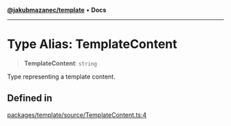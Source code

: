 [**@jakubmazanec/template**](../README.md) • **Docs**

---

# Type Alias: TemplateContent

> **TemplateContent**: `string`

Type representing a template content.

## Defined in

[packages/template/source/TemplateContent.ts:4](https://github.com/jakubmazanec/tools/blob/4809b04453aafb35a917917e0b4964a9ec0cd132/packages/template/source/TemplateContent.ts#L4)
